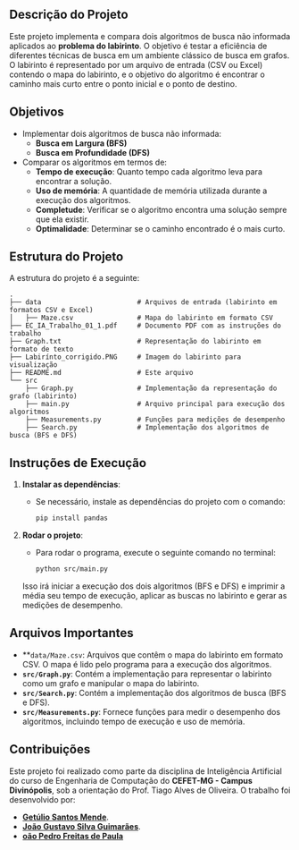 ## Descrição do Projeto

Este projeto implementa e compara dois algoritmos de busca não informada aplicados ao **problema do labirinto**. O objetivo é testar a eficiência de diferentes técnicas de busca em um ambiente clássico de busca em grafos. O labirinto é representado por um arquivo de entrada (CSV ou Excel) contendo o mapa do labirinto, e o objetivo do algoritmo é encontrar o caminho mais curto entre o ponto inicial e o ponto de destino.

## Objetivos

- Implementar dois algoritmos de busca não informada:
  - **Busca em Largura (BFS)**
  - **Busca em Profundidade (DFS)**
- Comparar os algoritmos em termos de:
  - **Tempo de execução**: Quanto tempo cada algoritmo leva para encontrar a solução.
  - **Uso de memória**: A quantidade de memória utilizada durante a execução dos algoritmos.
  - **Completude**: Verificar se o algoritmo encontra uma solução sempre que ela existir.
  - **Optimalidade**: Determinar se o caminho encontrado é o mais curto.

## Estrutura do Projeto

A estrutura do projeto é a seguinte:
```
.
├── data                        # Arquivos de entrada (labirinto em formatos CSV e Excel)
│   ├── Maze.csv                # Mapa do labirinto em formato CSV
├── EC_IA_Trabalho_01_1.pdf     # Documento PDF com as instruções do trabalho
├── Graph.txt                   # Representação do labirinto em formato de texto
├── Labirínto_corrigido.PNG     # Imagem do labirinto para visualização
├── README.md                   # Este arquivo
└── src
    ├── Graph.py                # Implementação da representação do grafo (labirinto)
    ├── main.py                 # Arquivo principal para execução dos algoritmos
    ├── Measurements.py         # Funções para medições de desempenho
    ├── Search.py               # Implementação dos algoritmos de busca (BFS e DFS)
```
## Instruções de Execução

1. **Instalar as dependências**: 
   - Se necessário, instale as dependências do projeto com o comando:

     ```bash
     pip install pandas
     ```

2. **Rodar o projeto**:
   - Para rodar o programa, execute o seguinte comando no terminal:

     ```bash
     python src/main.py
     ```

   Isso irá iniciar a execução dos dois algoritmos (BFS e DFS) e imprimir a média seu tempo de execução, aplicar as buscas no labirinto e gerar as medições de desempenho.

## Arquivos Importantes

- **`data/Maze.csv`: Arquivos que contêm o mapa do labirinto em formato CSV. O mapa é lido pelo programa para a execução dos algoritmos.
- **`src/Graph.py`**: Contém a implementação para representar o labirinto como um grafo e manipular o mapa do labirinto.
- **`src/Search.py`**: Contém a implementação dos algoritmos de busca (BFS e DFS).
- **`src/Measurements.py`**: Fornece funções para medir o desempenho dos algoritmos, incluindo tempo de execução e uso de memória.

## Contribuições

Este projeto foi realizado como parte da disciplina de Inteligência Artificial do curso de Engenharia de Computação do **CEFET-MG - Campus Divinópolis**, sob a orientação do Prof. Tiago Alves de Oliveira. O trabalho foi desenvolvido por:
- **[Getúlio Santos Mende](https://github.com/Getulio-Mendes)**.
- **[João Gustavo Silva Guimarães](https://github.com/jAzz-hub)**.
- **[oão Pedro Freitas de Paula](https://github.com/joaopedrofreitas)**

